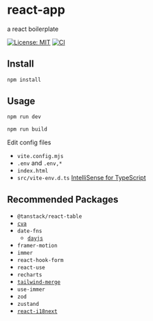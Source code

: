 # react-app

a react boilerplate

[![License: MIT](https://img.shields.io/github/license/donniean/react-app)](https://github.com/donniean/react-app/blob/master/LICENSE) [![CI](https://github.com/donniean/react-app/actions/workflows/ci.yml/badge.svg)](https://github.com/donniean/react-app/actions/workflows/ci.yml)

## Install

```sh
npm install
```

## Usage

```sh
npm run dev
```

```sh
npm run build
```

Edit config files

- `vite.config.mjs`
- `.env` and `.env,*`
- `index.html`
- `src/vite-env.d.ts` [IntelliSense for TypeScript](https://cn.vitejs.dev/guide/env-and-mode.html#intellisense)

## Recommended Packages

- `@tanstack/react-table`
- [`cva`](https://github.com/joe-bell/cva)
- `date-fns`
  - [`dayjs`](https://github.com/iamkun/dayjs)
- `framer-motion`
- `immer`
- `react-hook-form`
- `react-use`
- `recharts`
- [`tailwind-merge`](https://github.com/dcastil/tailwind-merge)
- `use-immer`
- `zod`
- `zustand`
- [`react-i18next`](https://github.com/i18next/react-i18next)
